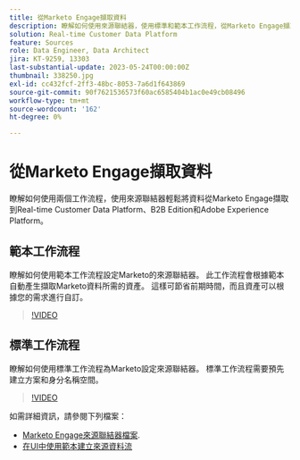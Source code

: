 ```yaml
---
title: 從Marketo Engage擷取資料
description: 瞭解如何使用來源聯結器，使用標準和範本工作流程，從Marketo Engage擷取資料。
solution: Real-time Customer Data Platform
feature: Sources
role: Data Engineer, Data Architect
jira: KT-9259, 13303
last-substantial-update: 2023-05-24T00:00:00Z
thumbnail: 338250.jpg
exl-id: cc432fcf-2ff3-48bc-8053-7a6d1f643869
source-git-commit: 90f7621536573f60ac6585404b1ac0e49cb08496
workflow-type: tm+mt
source-wordcount: '162'
ht-degree: 0%

---
```


# 從Marketo Engage擷取資料

瞭解如何使用兩個工作流程，使用來源聯結器輕鬆將資料從Marketo Engage擷取到Real-time Customer Data Platform、B2B Edition和Adobe Experience Platform。

## 範本工作流程

瞭解如何使用範本工作流程設定Marketo的來源聯結器。 此工作流程會根據範本自動產生擷取Marketo資料所需的資產。 這樣可節省前期時間，而且資產可以根據您的需求進行自訂。

>[!VIDEO](https://video.tv.adobe.com/v/3419550?quality=12&learn=on)

## 標準工作流程

瞭解如何使用標準工作流程為Marketo設定來源聯結器。 標準工作流程需要預先建立方案和身分名稱空間。

>[!VIDEO](https://video.tv.adobe.com/v/338250?quality=12&learn=on)

如需詳細資訊，請參閱下列檔案：
* [Marketo Engage來源聯結器檔案](https://experienceleague.adobe.com/docs/experience-platform/sources/connectors/adobe-applications/marketo/marketo.html).
* [在UI中使用範本建立來源資料流](https://experienceleague.adobe.com/docs/experience-platform/sources/ui-tutorials/templates.html#)
